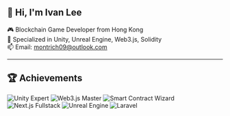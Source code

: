 ## 👋 Hi, I'm Ivan Lee

🎮 Blockchain Game Developer from Hong Kong  
💼 Specialized in Unity, Unreal Engine, Web3.js, Solidity  
📫 Email: montrich09@outlook.com  

---

## 🏆 Achievements

![Unity Expert](https://img.shields.io/badge/Unity-Expert-black?logo=unity)
![Web3.js Master](https://img.shields.io/badge/Web3.js-Master-green?logo=web3dotjs)
![Smart Contract Wizard](https://img.shields.io/badge/Solidity-Wizard-gray?logo=ethereum)
![Next.js Fullstack](https://img.shields.io/badge/Next.js-Fullstack-black?logo=next.js)
![Unreal Engine](https://img.shields.io/badge/Unreal%20Engine-Game%20Dev-0d1117?logo=unrealengine)
![Laravel](https://img.shields.io/badge/Laravel-Backend-red?logo=laravel)
